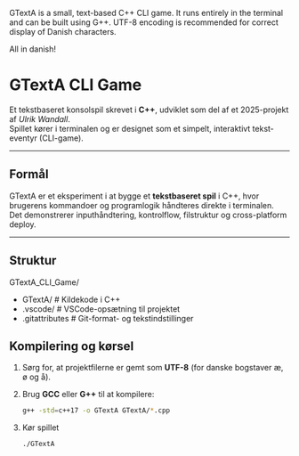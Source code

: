 GTextA is a small, text-based C++ CLI game.
It runs entirely in the terminal and can be built using G++.
UTF-8 encoding is recommended for correct display of Danish characters.

All in danish!

# GTextA CLI Game

Et tekstbaseret konsolspil skrevet i **C++**, udviklet som del af et 2025-projekt af *Ulrik Wandall*.  
Spillet kører i terminalen og er designet som et simpelt, interaktivt tekst-eventyr (CLI-game).

---

## Formål

GTextA er et eksperiment i at bygge et **tekstbaseret spil** i C++, hvor brugerens kommandoer og programlogik håndteres direkte i terminalen.  
Det demonstrerer inputhåndtering, kontrolflow, filstruktur og cross-platform deploy.

---

## Struktur
GTextA_CLI_Game/
- GTextA/ # Kildekode i C++
- .vscode/ # VSCode-opsætning til projektet
- .gitattributes # Git-format- og tekstindstillinger

## Kompilering og kørsel

1. Sørg for, at projektfilerne er gemt som **UTF-8** (for danske bogstaver æ, ø og å).  
2. Brug **GCC** eller **G++** til at kompilere:

   ```bash
   g++ -std=c++17 -o GTextA GTextA/*.cpp
3. Kør spillet

   ```bash
   ./GTextA



